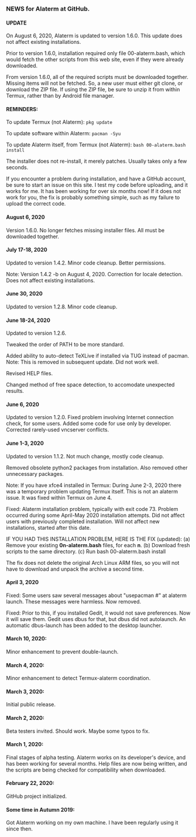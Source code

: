 ### NEWS for Alaterm at GitHub.

#### UPDATE

On August 6, 2020, Alaterm is updated to version 1.6.0.
This update does not affect existing installations.

Prior to version 1.6.0, installation required only file 00-alaterm.bash,
which would fetch the other scripts from this web site,
even if they were already downloaded.

From version 1.6.0, all of the required scripts must be downloaded together.
Missing items will not be fetched. So, a new user must either git clone,
or download the ZIP file. If using the ZIP file, be sure to unzip it
from within Termux, rather than by Android file manager.

#### REMINDERS:

To update Termux (not Alaterm):  `pkg update`

To update software within Alaterm:  `pacman -Syu`

To update Alaterm itself, from Termux (not Alaterm):
`bash 00-alaterm.bash install`

The installer does not re-install, it merely patches.
Usually takes only a few seconds.

If you encounter a problem during installation, and have a GitHub account,
be sure to start an issue on this site. I test my code before uploading,
and it works for me. It has been working for over six months now!
If it does not work for you, the fix is probably
something simple, such as my failure to upload the correct code.

#### August 6, 2020

Version 1.6.0. No longer fetches missing installer files.
All must be downloaded together.

#### July 17-18, 2020

Updated to version 1.4.2. Minor code cleanup. Better permissions.

Note: Version 1.4.2 -b on August 4, 2020. Correction for locale detection.
Does not affect existing installations.

#### June 30, 2020

Updated to version 1.2.8. Minor code cleanup.

#### June 18-24, 2020

Updated to version 1.2.6.

Tweaked the order of PATH to be more standard.

Added ability to auto-detect TeXLive if installed via TUG instead of pacman.
Note: This is removed in subsequent update. Did not work well.

Revised HELP files.

Changed method of free space detection, to accomodate unexpected results.

#### June 6, 2020

Updated to version 1.2.0.
Fixed problem involving Internet connection check, for some users.
Added some code for use only by developer.
Corrected rarely-used vncserver conflicts.

#### June 1-3, 2020

Updated to version 1.1.2. Not much change, mostly code cleanup.

Removed obsolete python2 packages from installation.
Also removed other unnecessary packages.

Note: If you have xfce4 installed in Termux:
During June 2-3, 2020 there was a temporary problem updating Termux itself.
This is not an alaterm issue. It was fixed within Termux on June 4. 

Fixed: Alaterm installation problem, typically with exit code 73.
Problem occurred during some April-May 2020 installation attempts.
Did not affect users with previously completed installation.
Will not affect new installations, started after this date.

IF YOU HAD THIS INSTALLATION PROBLEM, HERE IS THE FIX (updated):
(a) Remove your existing **0n-alaterm.bash** files, for each **n**.
(b) Download fresh scripts to the same directory.
(c) Run bash 00-alaterm.bash install

The fix does not delete the original Arch Linux ARM files, so
you will not have to download and unpack the archive a second time.

#### April 3, 2020

Fixed: Some users saw several messages about "usepacman #" at alaterm launch.
These messages were harmless. Now removed.

Fixed: Prior to this, if you installed Gedit, it would not save preferences.
Now it will save them. Gedit uses dbus for that, but dbus did not autolaunch.
An automatic dbus-launch has been added to the desktop launcher. 

#### March 10, 2020:

Minor enhancement to prevent double-launch.

#### March 4, 2020:

Minor enhancement to detect Termux-alaterm coordination.

#### March 3, 2020:

Initial public release.

#### March 2, 2020:

Beta testers invited. Should work. Maybe some typos to fix.

#### March 1, 2020:

Final stages of alpha testing. Alaterm works on its developer's device,
and has been working for several months. Help files are now being written,
and the scripts are being checked for compatibility when downloaded.

#### February 22, 2020:

GitHub project initialized.

#### Some time in Autumn 2019:

Got Alaterm working on my own machine.
I have been regularly using it since then.
